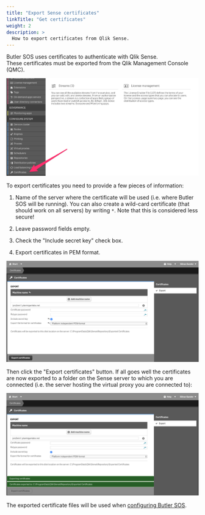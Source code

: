 ```yaml
---
title: "Export Sense certificates"
linkTitle: "Get certificates"
weight: 2
description: >
  How to export certificates from Qlik Sense.
---
```


Butler SOS uses certificates to authenticate with Qlik Sense.  
These certificates must be exported from the Qlik Management Console (QMC).

![Qlik Sense certificate export](qmc-certexport-1.png "Exporting certificates from Qlik")

To export certificates you need to provide a few pieces of information: 

1. Name of the server where the certificate will be used (i.e. where Butler SOS will be running). You can also create a wild-card certificate (that should work on all servers) by writing `*`. Note that this is considered less secure!

2. Leave password fields empty.

3. Check the "Include secret key" check box.

4. Export certificates in PEM format.


![Qlik Sense certificate export](qmc-certexport-2.png "Exporting certificates from Qlik, step 2")


Then click the "Export certificates" button. If all goes well the certificates are now exported to a folder on the Sense server to which you are connected (i.e. the server hosting the virtual proxy you are connected to):

![Qlik Sense certificate export](qmc-certexport-3.png "Exporting certificates from Qlik - all done!")

The exported certificate files will be used when [configuring Butler SOS](/docs/getting_started/install_config/config_file_format/).
